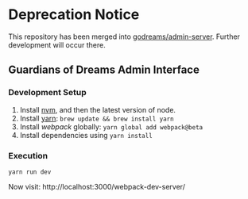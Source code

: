 # Deprecation Notice

This repository has been merged into [godreams/admin-server](https://github.com/godreams/admin-server). Further development will occur there.

## Guardians of Dreams Admin Interface

### Development Setup

1. Install [nvm](https://github.com/creationix/nvm), and then the latest version of node.
2. Install [yarn](https://yarnpkg.com): `brew update && brew install yarn`
3. Install _webpack_ globally: `yarn global add webpack@beta`
4. Install dependencies using `yarn install`

### Execution

```
yarn run dev
```

Now visit: http://localhost:3000/webpack-dev-server/
